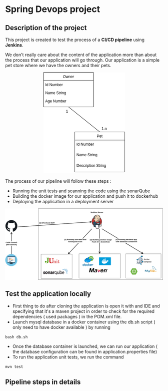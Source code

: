 # Spring Devops project
## Description of the project

This project is created to test the process of a **CI/CD pipeline** using **Jenkins**.

We don't really care about the content of the application more than about the process that our application will go through.
Our application is a simple pet store where we have the owners and their pets.

<p align="center">
  <img src="./assets/images/class_diagram.drawio.png" title="hover text">
</p>

The process of our pipeline will follow these steps : 
* Running the unit tests and scanning the code using the sonarQube
* Building the docker image for our application and push it to dockerhub
* Deploying the application in a deployment server 

<p align="center">
  <img src="./assets/images/pipeline.drawio.png" title="hover text">
</p>

## Test the application locally
* First thing to do after cloning the application is open it with and IDE and specifying that it's a maven project in order to check for the required dependencies ( used packages ) in the POM.xml file.
* Launch mysql database in a docker container using the db.sh script ( only need to have docker available ) by running 
```
bash db.sh
```
* Once the database container is launched, we can run our application ( the database configuration can be found in application.properties file)
* To run the application unit tests, we run the command
```
mvn test
```

## Pipeline steps in details
  